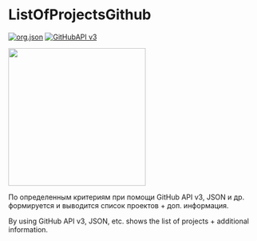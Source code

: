 ListOfProjectsGithub
======================
 [![org.json](https://img.shields.io/badge/org.json-library-red.svg)](http://stleary.github.io/JSON-java/)
 [![GitHubAPI v3](https://img.shields.io/badge/GitHub%20API%20v3-API-blue.svg)](https://developer.github.com/v3/)
 
<img src = "https://github.com/NIkDubrovin/ListOfProjectsGithub/blob/master/project_logo.jpg" width = "275">
 
 По определенным критериям при помощи GitHub API v3, JSON и др. формируется и выводится список проектов + доп. информация.

 By using GitHub API v3, JSON, etc. shows the list of projects + additional information.

